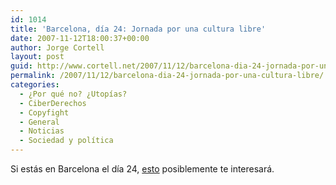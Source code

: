 ```yaml
---
id: 1014
title: 'Barcelona, dí­a 24: Jornada por una cultura libre'
date: 2007-11-12T18:00:37+00:00
author: Jorge Cortell
layout: post
guid: http://www.cortell.net/2007/11/12/barcelona-dia-24-jornada-por-una-cultura-libre/
permalink: /2007/11/12/barcelona-dia-24-jornada-por-una-cultura-libre/
categories:
  - ¿Por qué no? ¿Utopías?
  - CiberDerechos
  - Copyfight
  - General
  - Noticias
  - Sociedad y polí­tica
---
```

Si estás en Barcelona el dí­a 24, <a target="_blank" title="Jornada" href="http://www.sgaecontratraxtore.com/cms/index.php?mact=News,cntnt01,detail,0&cntnt01articleid=18&cntnt01origid=15&cntnt01returnid=15">esto</a> posiblemente te interesará.